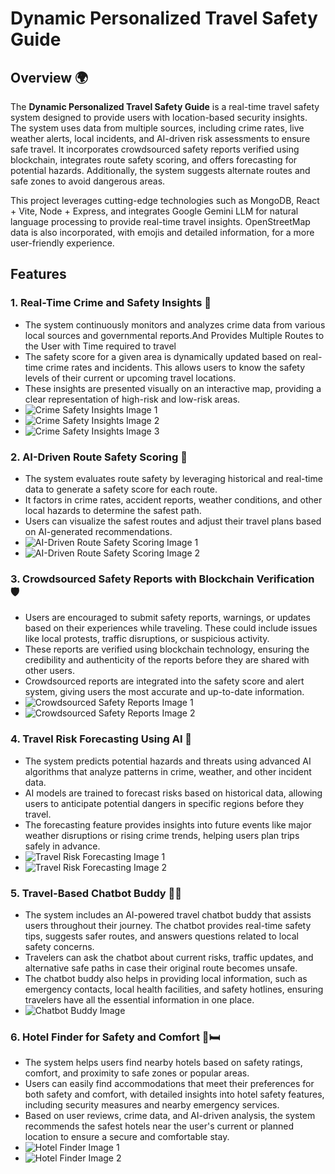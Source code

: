 <html lang="en">
<body>
  <h1>Dynamic Personalized Travel Safety Guide</h1>

  <h2>Overview 🌍</h2>
    <p>
        The <strong>Dynamic Personalized Travel Safety Guide</strong> is a real-time travel safety system designed to provide users with location-based security insights. The system uses data from multiple sources, including crime rates, live weather alerts, local incidents, and AI-driven risk assessments to ensure safe travel. It incorporates crowdsourced safety reports verified using blockchain, integrates route safety scoring, and offers forecasting for potential hazards. Additionally, the system suggests alternate routes and safe zones to avoid dangerous areas.
    </p>
    <p>
        This project leverages cutting-edge technologies such as MongoDB, React + Vite, Node + Express, and integrates Google Gemini LLM for natural language processing to provide real-time travel insights. OpenStreetMap data is also incorporated, with emojis and detailed information, for a more user-friendly experience.
    </p>

   <h2>Features</h2>

  <h3>1. Real-Time Crime and Safety Insights 🚨</h3>
    <ul>
        <li>The system continuously monitors and analyzes crime data from various local sources and governmental reports.And Provides Multiple Routes to the User with Time required to travel</li>
        <li>The safety score for a given area is dynamically updated based on real-time crime rates and incidents. This allows users to know the safety levels of their current or upcoming travel locations.</li>
        <li>These insights are presented visually on an interactive map, providing a clear representation of high-risk and low-risk areas.</li>
        <li><img src="https://github.com/user-attachments/assets/12df6540-6f7b-4a20-a150-4e3e2574aa52" alt="Crime Safety Insights Image 1" /></li>
        <li><img src="https://github.com/user-attachments/assets/aa24b750-bce4-4a6e-b3de-9afe7b40731f" alt="Crime Safety Insights Image 2" /></li>
        <li><img src="https://github.com/user-attachments/assets/e4c4aa13-4314-49a6-ba6b-f964705c4146" alt="Crime Safety Insights Image 3" /></li>
    </ul>

  <h3>2. AI-Driven Route Safety Scoring 🤖</h3>
    <ul>
        <li>The system evaluates route safety by leveraging historical and real-time data to generate a safety score for each route.</li>
        <li>It factors in crime rates, accident reports, weather conditions, and other local hazards to determine the safest path.</li>
        <li>Users can visualize the safest routes and adjust their travel plans based on AI-generated recommendations.</li>
        <li><img src="https://github.com/user-attachments/assets/29a63ac7-63cc-497b-a070-ec06e961a464" alt="AI-Driven Route Safety Scoring Image 1" /></li>
        <li><img src="https://github.com/user-attachments/assets/4a344952-3412-4666-a676-95aa13e77f5c" alt="AI-Driven Route Safety Scoring Image 2" /></li>
    </ul>

  <h3>3. Crowdsourced Safety Reports with Blockchain Verification 🛡️</h3>
    <ul>
        <li>Users are encouraged to submit safety reports, warnings, or updates based on their experiences while traveling. These could include issues like local protests, traffic disruptions, or suspicious activity.</li>
        <li>These reports are verified using blockchain technology, ensuring the credibility and authenticity of the reports before they are shared with other users.</li>
        <li>Crowdsourced reports are integrated into the safety score and alert system, giving users the most accurate and up-to-date information.</li>
        <li><img src="https://github.com/user-attachments/assets/29f37e21-0170-44ba-a320-43b34b163907" alt="Crowdsourced Safety Reports Image 1" /></li>
        <li><img src="https://github.com/user-attachments/assets/92cd9f4d-04ca-43f4-b802-cda8b1054ee3" alt="Crowdsourced Safety Reports Image 2" /></li>
    </ul>

  <h3>4. Travel Risk Forecasting Using AI 🔮</h3>
    <ul>
        <li>The system predicts potential hazards and threats using advanced AI algorithms that analyze patterns in crime, weather, and other incident data.</li>
        <li>AI models are trained to forecast risks based on historical data, allowing users to anticipate potential dangers in specific regions before they travel.</li>
        <li>The forecasting feature provides insights into future events like major weather disruptions or rising crime trends, helping users plan trips safely in advance.</li>
        <li><img src="https://github.com/user-attachments/assets/e8779d7d-459c-4c0c-bad9-419d15c3a25b" alt="Travel Risk Forecasting Image 1" /></li>
        <li><img src="https://github.com/user-attachments/assets/6dd79f0c-f648-4dbb-a921-d8dd2d1c2065" alt="Travel Risk Forecasting Image 2" /></li>
    </ul>

  <h3>5. Travel-Based Chatbot Buddy 🤖💬</h3>
    <ul>
        <li>The system includes an AI-powered travel chatbot buddy that assists users throughout their journey. The chatbot provides real-time safety tips, suggests safer routes, and answers questions related to local safety concerns.</li>
        <li>Travelers can ask the chatbot about current risks, traffic updates, and alternative safe paths in case their original route becomes unsafe.</li>
        <li>The chatbot buddy also helps in providing local information, such as emergency contacts, local health facilities, and safety hotlines, ensuring travelers have all the essential information in one place.</li>
        <li><img src="https://github.com/user-attachments/assets/55de386f-88f3-4ac2-ad4f-c06504789b32" alt="Chatbot Buddy Image" /></li>
    </ul>

  <h3>6. Hotel Finder for Safety and Comfort 🏨🛏️</h3>
    <ul>
        <li>The system helps users find nearby hotels based on safety ratings, comfort, and proximity to safe zones or popular areas.</li>
        <li>Users can easily find accommodations that meet their preferences for both safety and comfort, with detailed insights into hotel safety features, including security measures and nearby emergency services.</li>
        <li>Based on user reviews, crime data, and AI-driven analysis, the system recommends the safest hotels near the user's current or planned location to ensure a secure and comfortable stay.</li>
        <li><img src="https://github.com/user-attachments/assets/64ae3b8e-8624-4c45-8134-7fd0e5fce699" alt="Hotel Finder Image 1" /></li>
        <li><img src="https://github.com/user-attachments/assets/f0ef484f-d590-4e01-ad22-6ebe06017207" alt="Hotel Finder Image 2" /></li>
    </ul>
</body>
</html>
